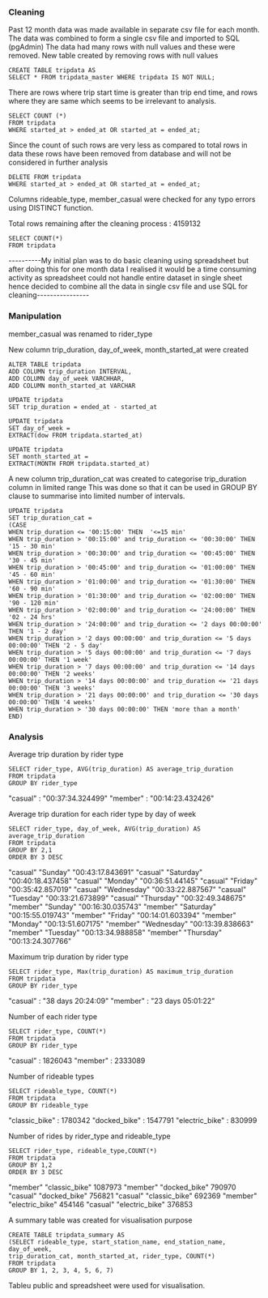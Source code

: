 ### Cleaning

Past 12 month data was made available in separate csv file 
for each month. The data was combined to form a single csv 
file and imported to SQL (pgAdmin)
The data had many rows with null values and these were removed.
New table created by removing rows with null values 
        
    CREATE TABLE tripdata AS 
    SELECT * FROM tripdata_master WHERE tripdata IS NOT NULL;

There are rows where trip start time is greater than trip end time, 
and rows where they are same which seems to be irrelevant to analysis.

    SELECT COUNT (*) 
    FROM tripdata
    WHERE started_at > ended_at OR started_at = ended_at;

Since the count of such rows are very less as compared to total rows 
in data these rows have been removed from database and will not be 
considered in further analysis
    
    DELETE FROM tripdata 
    WHERE started_at > ended_at OR started_at = ended_at;
                    
Columns rideable_type, member_casual were checked for any typo errors 
using DISTINCT function.

Total rows remaining after the cleaning process : 4159132

    SELECT COUNT(*)
    FROM tripdata


----------My initial plan was to do basic cleaning using spreadsheet but after 
doing this for one month data I realised it would be a time consuming activity 
as spreadsheet could not handle entire dataset in single sheet hence decided to 
combine all the data in single csv file and use SQL for cleaning----------------


### Manipulation

member_casual was renamed to rider_type

New column trip_duration, day_of_week, month_started_at were created

    ALTER TABLE tripdata
    ADD COLUMN trip_duration INTERVAL, 
    ADD COLUMN day_of_week VARCHHAR,
    ADD COLUMN month_started_at VARCHAR

    UPDATE tripdata
    SET trip_duration = ended_at - started_at

    UPDATE tripdata
    SET day_of_week = 
    EXTRACT(dow FROM tripdata.started_at)
    
    UPDATE tripdata
    SET month_started_at = 
    EXTRACT(MONTH FROM tripdata.started_at)


A new column trip_duration_cat was created to categorise trip_duration column in limited range
This was done so that it can be used in GROUP BY clause to summarise into limited
number of intervals.


    UPDATE tripdata
    SET trip_duration_cat =
    (CASE
    WHEN trip_duration <= '00:15:00' THEN  '<=15 min'
    WHEN trip_duration > '00:15:00' and trip_duration <= '00:30:00' THEN '15 - 30 min'
    WHEN trip_duration > '00:30:00' and trip_duration <= '00:45:00' THEN '30 - 45 min'
    WHEN trip_duration > '00:45:00' and trip_duration <= '01:00:00' THEN '45 - 60 min'
    WHEN trip_duration > '01:00:00' and trip_duration <= '01:30:00' THEN '60 - 90 min'
    WHEN trip_duration > '01:30:00' and trip_duration <= '02:00:00' THEN '90 - 120 min'
    WHEN trip_duration > '02:00:00' and trip_duration <= '24:00:00' THEN '02 - 24 hrs'
    WHEN trip_duration > '24:00:00' and trip_duration <= '2 days 00:00:00' THEN '1 - 2 day'
    WHEN trip_duration > '2 days 00:00:00' and trip_duration <= '5 days 00:00:00' THEN '2 - 5 day'
    WHEN trip_duration > '5 days 00:00:00' and trip_duration <= '7 days 00:00:00' THEN '1 week'
    WHEN trip_duration > '7 days 00:00:00' and trip_duration <= '14 days 00:00:00' THEN '2 weeks'
    WHEN trip_duration > '14 days 00:00:00' and trip_duration <= '21 days 00:00:00' THEN '3 weeks'
    WHEN trip_duration > '21 days 00:00:00' and trip_duration <= '30 days 00:00:00' THEN '4 weeks'
    WHEN trip_duration > '30 days 00:00:00' THEN 'more than a month' 
    END)

### Analysis

Average trip duration by rider type

    SELECT rider_type, AVG(trip_duration) AS average_trip_duration 
    FROM tripdata
    GROUP BY rider_type
    
    
"casual" :	"00:37:34.324499"
"member" :  "00:14:23.432426"


Average trip duration for each rider type by day of week
  
    SELECT rider_type, day_of_week, AVG(trip_duration) AS average_trip_duration
    FROM tripdata
    GROUP BY 2,1
    ORDER BY 3 DESC
    
"casual"	"Sunday"	"00:43:17.843691"
"casual"	"Saturday"	"00:40:18.437458"
"casual"	"Monday"	"00:36:51.44145"
"casual"	"Friday"	"00:35:42.857019"
"casual"	"Wednesday"	"00:33:22.887567"
"casual"	"Tuesday"	"00:33:21.673899"
"casual"	"Thursday"	"00:32:49.348675"
"member"	"Sunday"	"00:16:30.035743"
"member"	"Saturday"	"00:15:55.019743"
"member"	"Friday"	"00:14:01.603394"
"member"	"Monday"	"00:13:51.607175"
"member"	"Wednesday"	"00:13:39.838663"
"member"	"Tuesday"	"00:13:34.988858"
"member"	"Thursday"	"00:13:24.307766"


Maximum trip duration by rider type

    SELECT rider_type, Max(trip_duration) AS maximum_trip_duration 
    FROM tripdata
    GROUP BY rider_type
    
"casual" :	"38 days 20:24:09"
"member" :	"23 days 05:01:22"


Number of each rider type

    SELECT rider_type, COUNT(*)
    FROM tripdata
    GROUP BY rider_type
    
    
"casual" :	1826043
"member" :	2333089


Number of rideable types

    SELECT rideable_type, COUNT(*)
    FROM tripdata
    GROUP BY rideable_type
    
  "classic_bike" :	1780342
  "docked_bike" :	1547791
  "electric_bike" :	830999
  

Number of rides by rider_type and rideable_type

    SELECT rider_type, rideable_type,COUNT(*)
    FROM tripdata
    GROUP BY 1,2
    ORDER BY 3 DESC
    
"member"	"classic_bike"	1087973
"member"	"docked_bike"	790970
"casual"	"docked_bike"	756821
"casual"	"classic_bike"	692369
"member"	"electric_bike"	454146
"casual"	"electric_bike"	376853
  

A summary table was created for visualisation purpose

    CREATE TABLE tripdata_summary AS
    (SELECT rideable_type, start_station_name, end_station_name, day_of_week,
    trip_duration_cat, month_started_at, rider_type, COUNT(*) 
    FROM tripdata
    GROUP BY 1, 2, 3, 4, 5, 6, 7)

Tableu public and spreadsheet were used for visualisation.

